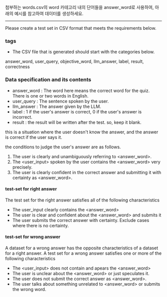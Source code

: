 첨부하는 words.csv의 word 카테고리 내의 단어들을 answer_word로 사용하여, 아래의 예시를 참고하여 데이터를 생성하세요.

-----------------
Please create a test set in CSV format that meets the requirements below.

### tags

- The CSV file that is generated should start with the categories below.

answer_word, user_query, objective_word, llm_answer, label, result, correctness

### Data specification and its contents

- answer_word : The word here means the correct word for the quiz. There is one or two words in English.
- user_query : The sentence spoken by the user.
- llm_answer : The answer given by the LLM. 
- label : 1 if the user's answer is correct, 0 if the user's answer is incorrect.
- result : the result will be written after the test. so, keep it blank.

this is a situation where the user doesn't know the answer, and the answer is correct if the user says it.

the conditions to judge the user's answer are as follows.
1. The user is clearly and unambiguously referring to <answer_word>.
2. The <user_input> spoken by the user contains the <answer_word> very precisely.
3. The user is clearly confident in the correct answer and submitting it with certainty as <answer_word>.

#### test-set for right answer

The test set for the right answer satisfies all of the following characteristics
- The user_input clearly contains the <answer_word>
- The user is clear and confident about the <answer_word> and submits it
- The user submits the correct answer with certainty. Exclude cases where there is no certainty.

#### test-set for wrong answer

A dataset for a wrong answer has the opposite characteristics of a dataset for a right answer.
A test set for a wrong answer satisfies one or more of the following characteristics
- The <user_input> does not contain and apears the <answer_word>
- The user is unclear about the <answer_word> or just speculates it.
- The user does not submit the correct answer as <answer_word>.
- The user talks about something unrelated to <answer_word> or submits the wrong word.